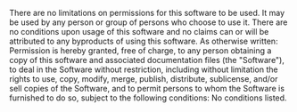 There are no limitations on permissions for this software to be used. 
It may be used by any person or group of persons who choose to use it.
There are no conditions upon usage of this software and no claims can or will be attributed to any byproducts of using this software. 
As otherwise written: Permission is hereby granted, free of charge, to any person obtaining a copy of this software and
associated documentation files (the "Software"), to deal in the Software without restriction, including without limitation the rights to use, 
copy, modify, merge, publish, distribute, sublicense, and/or sell copies of the Software, and to permit persons to whom the Software is 
furnished to do so, subject to the following conditions: No conditions listed.
